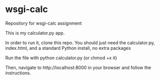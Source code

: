 # wsgi-calc
Repository for wsgi-calc assignment

This is my calculator.py app. 

In order to run it, clone this repo. You should just need the calculator.py, index.html, and a standard Python install, no extra packages

Run the file with python calculator.py (or chmod +x it)

Then, navigate to http://localhost:8000 in your browser and follow the instructions. 

